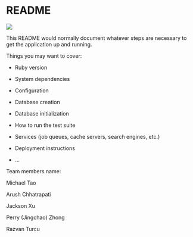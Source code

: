 # README

<a href="https://codeclimate.com/github/ArushC/cs169-q2q/maintainability"><img src="https://api.codeclimate.com/v1/badges/f58d702fa9210c4f4e2f/maintainability" /></a>

This README would normally document whatever steps are necessary to get the
application up and running.

Things you may want to cover:

* Ruby version

* System dependencies

* Configuration

* Database creation

* Database initialization

* How to run the test suite

* Services (job queues, cache servers, search engines, etc.)

* Deployment instructions

* ...

Team members name:

Michael Tao

Arush Chhatrapati

Jackson Xu

Perry (Jingchao) Zhong

Razvan Turcu
